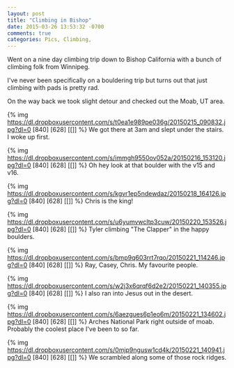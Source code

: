 ```yaml
---
layout: post
title: "Climbing in Bishop"
date: 2015-03-26 13:53:32 -0700
comments: true
categories: Pics, Climbing,
---
```


Went on a nine day climbing trip down to Bishop California with a bunch of climbing folk from 
Winnipeg. 

I've never been specifically on a bouldering trip but turns out that just climbing with pads
is pretty rad.

On the way back we took slight detour and checked out the Moab, UT area.

{% img https://dl.dropboxusercontent.com/s/t0ea1e989pe036g/20150215_090832.jpg?dl=0 [840] [628] [[]] %}
We got there at 3am and slept under the stairs. I woke up first.

{% img https://dl.dropboxusercontent.com/s/immgh9550ov052a/20150216_153120.jpg?dl=0 [840] [628] [[]] %}
Oh hey look at that boulder with the v15 and v16.

{% img https://dl.dropboxusercontent.com/s/kgvr1ep5ndewdaz/20150218_164126.jpg?dl=0 [840] [628] [[]] %}
Chris is the king!

{% img https://dl.dropboxusercontent.com/s/u6yumvwcltp3cuw/20150220_153526.jpg?dl=0 [840] [628] [[]] %}
Tyler climbing "The Clapper" in the happy boulders.

{% img https://dl.dropboxusercontent.com/s/bmp9q603rrt7rqo/20150221_114246.jpg?dl=0 [840] [628] [[]] %}
Ray, Casey, Chris. My favourite people. 

{% img https://dl.dropboxusercontent.com/s/w2j3x6qrqf6d2e2/20150221_140355.jpg?dl=0 [840] [628] [[]] %}
I also ran into Jesus out in the desert.

{% img https://dl.dropboxusercontent.com/s/6aezgues6p1eo6m/20150221_134602.jpg?dl=0 [840] [628] [[]] %}
Arches National Park right outside of moab. Probably the coolest place I've been to so far.

{% img https://dl.dropboxusercontent.com/s/0mjp9ngusw1cd4k/20150221_140941.jpg?dl=0 [840] [628] [[]] %}
We scrambled along some of those rock ridges.